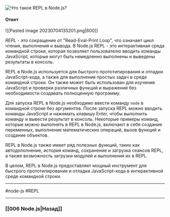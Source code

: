 ![Что такое REPL в Node.js?](https://youtu.be/b-jHHEBj7KM?t=660)

#### Ответ

![[Pasted image 20230704135201.png|600]]

*REPL* - это сокращение от "Read-Eval-Print Loop", что означает цикл чтения, выполнения и вывода. В Node.js REPL - это интерактивная среда командной строки, которая позволяет пользователю вводить команды JavaScript, которые могут быть немедленно выполнены и выведены результаты в консоль.

REPL в Node.js используется для быстрого прототипирования и отладки JavaScript-кода, а также для выполнения простых задач в среде командной строки. Он также может быть использован для изучения JavaScript и проверки различных функций и выражений без необходимости создавать полноценную программу.

Для запуска REPL в Node.js необходимо ввести команду `node` в командной строке без аргументов. После запуска REPL можно вводить команды JavaScript и нажимать клавишу Enter, чтобы выполнить команду и вывести результат в консоль. Некоторые примеры команд, которые можно выполнять в REPL в Node.js, включают в себя создание переменных, выполнение математических операций, вызов функций и создание объектов.

REPL в Node.js также имеет ряд полезных функций, таких как автодополнение, история команд, сохранение и загрузка сеансов REPL, а также возможность загрузки модулей и выполнения их в REPL.

В целом, REPL в Node.js предоставляет мощный инструмент для быстрого прототипирования и отладки JavaScript-кода в интерактивной среде командной строки.

___
#node-js #REPL

___

### [[006 Node.js|Назад]]
